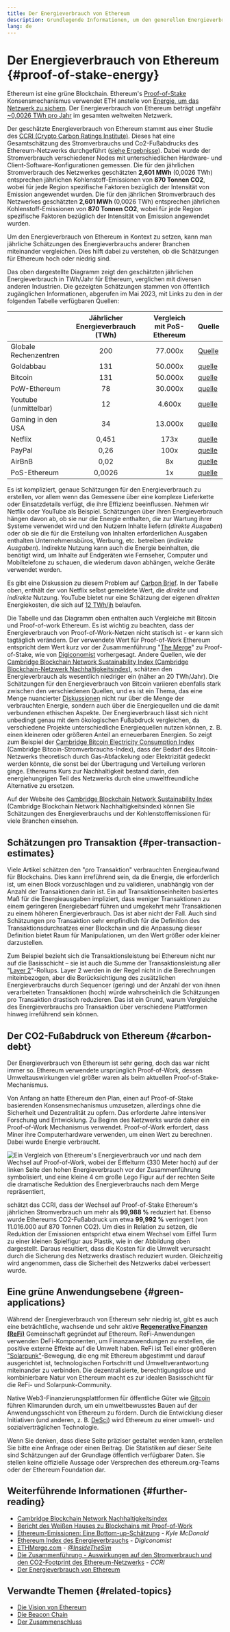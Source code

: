 ```yaml
---
title: Der Energieverbrauch von Ethereum
description: Grundlegende Informationen, um den generellen Energieverbrauch von Ethereum verstehen zu können
lang: de
---
```


# Der Energieverbrauch von Ethereum {#proof-of-stake-energy}

Ethereum ist eine grüne Blockchain. Ethereum's [Proof-of-Stake](/developers/docs/consensus-mechanisms/pos) Konsensmechanismus verwendet ETH anstelle von [Energie, um das Netzwerk zu sichern](/developers/docs/consensus-mechanisms/pow). Der Energieverbrauch von Ethereum beträgt ungefähr [~0,0026 TWh pro Jahr](https://carbon-ratings.com/eth-report-2022) im gesamten weltweiten Netzwerk.

Der geschätzte Energieverbrauch von Ethereum stammt aus einer Studie des [CCRI (Crypto Carbon Ratings Institute)](https://carbon-ratings.com). Dieses hat eine Gesamtschätzung des Stromverbrauchs und Co2-Fußabdrucks des Ethereum-Netzwerks durchgeführt ([siehe Ergebnisse](https://carbon-ratings.com/eth-report-2022)). Dabei wurde der Stromverbrauch verschiedener Nodes mit unterschiedlichen Hardware- und Client-Software-Konfigurationen gemessen. Die für den jährlichen Stromverbrauch des Netzwerkes geschätzten **2,601 MWh** (0,0026 TWh) entsprechen jährlichen Kohlenstoff-Emissionen von **870 Tonnen CO2**, wobei für jede Region spezifische Faktoren bezüglich der Intensität von Emission angewendet wurden. Die für den jährlichen Stromverbrauch des Netzwerkes geschätzten **2,601 MWh** (0,0026 TWh) entsprechen jährlichen Kohlenstoff-Emissionen von **870 Tonnen CO2**, wobei für jede Region spezifische Faktoren bezüglich der Intensität von Emission angewendet wurden.

Um den Energieverbrauch von Ethereum in Kontext zu setzen, kann man jährliche Schätzungen des Energieverbrauchs anderer Branchen miteinander vergleichen. Dies hilft dabei zu verstehen, ob die Schätzungen für Ethereum hoch oder niedrig sind.

<EnergyConsumptionChart />

Das oben dargestellte Diagramm zeigt den geschätzten jährlichen Energieverbrauch in TWh/Jahr für Ethereum, verglichen mit diversen anderen Industrien. Die gezeigten Schätzungen stammen von öffentlich zugänglichen Informationen, abgerufen im Mai 2023, mit Links zu den in der folgenden Tabelle verfügbaren Quellen:

|                       | Jährlicher Energieverbrauch (TWh) | Vergleich mit PoS-Ethereum | Quelle                                                                                                                                                                            |
| :-------------------- | :-------------------------------: | :------------------------: | --------------------------------------------------------------------------------------------------------------------------------------------------------------------------------- |
| Globale Rechenzentren |                200                |          77.000x           | [Quelle](https://www.iea.org/commentaries/data-centres-and-energy-from-global-headlines-to-local-headaches)                                                                       |
| Goldabbau             |                131                |          50.000x           | [quelle](https://ccaf.io/cbnsi/cbeci/comparisons)                                                                                                                                 |
| Bitcoin               |                131                |          50.000x           | [quelle](https://ccaf.io/cbnsi/cbeci/comparisons)                                                                                                                                 |
| PoW-Ethereum          |                78                 |          30.000x           | [quelle](https://digiconomist.net/ethereum-energy-consumption)                                                                                                                    |
| Youtube (unmittelbar) |                12                 |           4.600x           | [quelle](https://www.gstatic.com/gumdrop/sustainability/google-2020-environmental-report.pdf)                                                                                     |
| Gaming in den USA     |                34                 |          13.000x           | [quelle](https://www.researchgate.net/publication/336909520_Toward_Greener_Gaming_Estimating_National_Energy_Use_and_Energy_Efficiency_Potential)                                 |
| Netflix               |               0,451               |            173x            | [quelle](https://assets.ctfassets.net/4cd45et68cgf/7B2bKCqkXDfHLadrjrNWD8/e44583e5b288bdf61e8bf3d7f8562884/2021_US_EN_Netflix_EnvironmentalSocialGovernanceReport-2021_Final.pdf) |
| PayPal                |               0,26                |            100x            | [quelle](https://app.impaakt.com/analyses/paypal-consumed-264100-mwh-of-energy-in-2020-24-from-non-renewable-sources-27261)                                                       |
| AirBnB                |               0,02                |             8x             | [quelle](<https://s26.q4cdn.com/656283129/files/doc_downloads/governance_doc_updated/Airbnb-ESG-Factsheet-(Final).pdf>)                                                           |
| PoS-Ethereum          |              0,0026               |             1x             | [quelle](https://carbon-ratings.com/eth-report-2022)                                                                                                                              |

Es ist kompliziert, genaue Schätzungen für den Energieverbrauch zu erstellen, vor allem wenn das Gemessene über eine komplexe Lieferkette oder Einsatzdetails verfügt, die ihre Effizienz beeinflussen. Nehmen wir Netflix oder YouTube als Beispiel. Schätzungen über ihren Energieverbrauch hängen davon ab, ob sie nur die Energie enthalten, die zur Wartung ihrer Systeme verwendet wird und den Nutzern Inhalte liefern (_direkte Ausgaben_) oder ob sie die für die Erstellung von Inhalten erforderlichen Ausgaben enthalten Unternehmensbüros, Werbung, etc. betreiben (_indirekte Ausgaben_). Indirekte Nutzung kann auch die Energie beinhalten, die benötigt wird, um Inhalte auf Endgeräten wie Fernseher, Computer und Mobiltelefone zu schauen, die wiederum davon abhängen, welche Geräte verwendet werden.

Es gibt eine Diskussion zu diesem Problem auf [Carbon Brief](https://www.carbonbrief.org/factcheck-what-is-the-carbon-footprint-of-streaming-video-on-netflix). In der Tabelle oben, enthält der von Netflix selbst gemeldete Wert, die _direkte_ und _indirekte_ Nutzung. YouTube bietet nur eine Schätzung der eigenen _direkten_ Energiekosten, die sich auf [12 TWh/jh](https://www.gstatic.com/gumdrop/sustainability/google-2020-environmental-report.pdf) belaufen.

Die Tabelle und das Diagramm oben enthalten auch Vergleiche mit Bitcoin und Proof-of-work Ethereum. Es ist wichtig zu beachten, dass der Energieverbrauch von Proof-of-Work-Netzen nicht statisch ist - er kann sich tagtäglich verändern. Der verwendete Wert für Proof-of-Work Ethereum entspricht dem Wert kurz vor der Zusammenführung "[The Merge](/roadmap/merge/)" zu Proof-of-Stake, wie von [Digiconomist](https://digiconomist.net/ethereum-energy-consumption) vorhergesagt. Andere Quellen, wie der [Cambridge Blockchain Network Sustainability Index (Cambridge Blockchain-Netzwerk Nachhaltigkeitsindex)](https://ccaf.io/cbnsi/ethereum/1), schätzen den Energieverbrauch als wesentlich niedriger ein (näher an 20 TWh/Jahr). Die Schätzungen für den Energieverbrauch von Bitcoin variieren ebenfalls stark zwischen den verschiedenen Quellen, und es ist ein Thema, das eine Menge nuancierter [Diskussionen](https://www.coindesk.com/business/2020/05/19/the-last-word-on-bitcoins-energy-consumption/) nicht nur über die Menge der verbrauchten Energie, sondern auch über die Energiequellen und die damit verbundenen ethischen Aspekte. Der Energieverbrauch lässt sich nicht unbedingt genau mit dem ökologischen Fußabdruck vergleichen, da verschiedene Projekte unterschiedliche Energiequellen nutzen können, z. B. einen kleineren oder größeren Anteil an erneuerbaren Energien. So zeigt zum Beispiel der [Cambridge Bitcoin Electricity Consumption Index](https://ccaf.io/cbnsi/cbeci/comparisons) (Cambridge Bitcoin-Stromverbrauchs-Index), dass der Bedarf des Bitcoin-Netzwerks theoretisch durch Gas-Abfackelung oder Elektrizität gedeckt werden könnte, die sonst bei der Übertragung und Verteilung verloren ginge. Ethereums Kurs zur Nachhaltigkeit bestand darin, den energiehungrigen Teil des Netzwerks durch eine umweltfreundliche Alternative zu ersetzen.

Auf der Website des [Cambridge Blockchain Network Sustainability Index](https://ccaf.io/cbnsi/ethereum) (Cambridge Blockchain Network Nachhaltigkeitsindex) können Sie Schätzungen des Energieverbrauchs und der Kohlenstoffemissionen für viele Branchen einsehen.

## Schätzungen pro Transaktion {#per-transaction-estimates}

Viele Artikel schätzen den "pro Transaktion" verbrauchten Energieaufwand für Blockchains. Dies kann irreführend sein, da die Energie, die erforderlich ist, um einen Block vorzuschlagen und zu validieren, unabhängig von der Anzahl der Transaktionen darin ist. Ein auf Transaktionseinheiten basiertes Maß für die Energieausgaben impliziert, dass weniger Transaktionen zu einem geringeren Energiebedarf führen und umgekehrt mehr Transaktionen zu einem höheren Energieverbrauch. Das ist aber nicht der Fall. Auch sind Schätzungen pro Transaktion sehr empfindlich für die Definition des Transaktionsdurchsatzes einer Blockchain und die Anpassung dieser Definition bietet Raum für Manipulationen, um den Wert größer oder kleiner darzustellen.

Zum Beispiel bezieht sich die Transaktionsleistung bei Ethereum nicht nur auf die Basisschicht – sie ist auch die Summe der Transaktionsleistung aller "[Layer 2](/layer-2/)"-Rollups. Layer 2 werden in der Regel nicht in die Berechnungen miteinbezogen, aber die Berücksichtigung des zusätzlichen Energieverbrauchs durch Sequencer (gering) und der Anzahl der von ihnen verarbeiteten Transaktionen (hoch) würde wahrscheinlich die Schätzungen pro Transaktion drastisch reduzieren. Das ist ein Grund, warum Vergleiche des Energieverbrauchs pro Transaktion über verschiedene Plattformen hinweg irreführend sein können.

## Der CO2-Fußabdruck von Ethereum {#carbon-debt}

Der Energieverbrauch von Ethereum ist sehr gering, doch das war nicht immer so. Ethereum verwendete ursprünglich Proof-of-Work, dessen Umweltauswirkungen viel größer waren als beim aktuellen Proof-of-Stake-Mechanismus.

Von Anfang an hatte Ethereum den Plan, einen auf Proof-of-Stake basierenden Konsensmechanismus umzusetzen, allerdings ohne die Sicherheit und Dezentralität zu opfern. Das erforderte Jahre intensiver Forschung und Entwicklung. Zu Beginn des Netzwerks wurde daher ein Proof-of-Work Mechanismus verwendet. Proof-of-Work erfordert, dass Miner ihre Computerhardware verwenden, um einen Wert zu berechnen. Dabei wurde Energie verbraucht.

![Ein Vergleich von Ethereum's Energieverbrauch vor und nach dem Wechsel auf Proof-of-Work, wobei der Eiffelturm (330 Meter hoch) auf der linken Seite den hohen Energieverbrauch vor der Zusammenführung symbolisiert, und eine kleine 4 cm große Lego Figur auf der rechten Seite die dramatische Reduktion des Energieverbrauchs nach dem Merge repräsentiert,](energy_consumption_pre_post_merge.png)

schätzt das CCRI, dass der Wechsel auf Proof-of-Stake Ethereum's jährlichen Stromverbrauch um mehr als **99,988 %** reduziert hat. Ebenso wurde Ethereums CO2-Fußabdruck um etwa **99,992 %** verringert (von 11.016.000 auf 870 Tonnen CO2). Um dies in Relation zu setzen, die Reduktion der Emissionen entspricht etwa einem Wechsel vom Eiffel Turm zu einer kleinen Spielfigur aus Plastik, wie in der Abbildung oben dargestellt. Daraus resultiert, dass die Kosten für die Umwelt verursacht durch die Sicherung des Netzwerks drastisch reduziert wurden. Gleichzeitig wird angenommen, dass die Sicherheit des Netzwerks dabei verbessert wurde.

## Eine grüne Anwendungsebene {#green-applications}

Während der Energieverbrauch von Ethereum sehr niedrig ist, gibt es auch eine beträchtliche, wachsende und sehr aktive [**Regenerative Finanzen (ReFi)**](/refi/) Gemeinschaft gegründet auf Ethereum. ReFi-Anwendungen verwenden DeFi-Komponenten, um Finanzanwendungen zu erstellen, die positive externe Effekte auf die Umwelt haben. ReFi ist Teil einer größeren ["Solarpunk"](https://en.wikipedia.org/wiki/Solarpunk)-Bewegung, die eng mit Ethereum abgestimmt und darauf ausgerichtet ist, technologischen Fortschritt und Umweltverantwortung miteinander zu verbinden. Die dezentralisierte, berechtigungslose und kombinierbare Natur von Ethereum macht es zur idealen Basisschicht für die ReFi- und Solarpunk-Community.

Native Web3-Finanzierungsplattformen für öffentliche Güter wie [Gitcoin](https://gitcoin.co) führen Klimarunden durch, um ein umweltbewusstes Bauen auf der Anwendungsschicht von Ethereum zu fördern. Durch die Entwicklung dieser Initiativen (und anderen, z. B. [DeSci](/desci/)) wird Ethereum zu einer umwelt- und sozialverträglichen Technologie.

<InfoBanner emoji=":evergreen_tree:">
  Wenn Sie denken, dass diese Seite präziser gestaltet werden kann, erstellen Sie bitte eine Anfrage oder einen Beitrag. Die Statistiken auf dieser Seite sind Schätzungen auf der Grundlage öffentlich verfügbarer Daten. Sie stellen keine offizielle Aussage oder Versprechen des ethereum.org-Teams oder der Ethereum Foundation dar.
</InfoBanner>

## Weiterführende Informationen {#further-reading}

- [Cambridge Blockchain Network Nachhaltigkeitsindex](https://ccaf.io/cbnsi/ethereum)
- [Bericht des Weißen Hauses zu Blockchains mit Proof-of-Work](https://www.whitehouse.gov/wp-content/uploads/2022/09/09-2022-Crypto-Assets-and-Climate-Report.pdf)
- [Ethereum-Emissionen: Eine Bottom-up-Schätzung](https://kylemcdonald.github.io/ethereum-emissions/) - _Kyle McDonald_
- [Ethereum Index des Energieverbrauchs](https://digiconomist.net/ethereum-energy-consumption/) - _Digiconomist_
- [ETHMerge.com](https://ethmerge.com/) - _[@InsideTheSim](https://twitter.com/InsideTheSim)_
- [Die Zusammenführung - Auswirkungen auf den Stromverbrauch und den CO2-Footprint des Ethereum-Netzwerks](https://carbon-ratings.com/eth-report-2022) - _CCRI_
- [Der Energieverbrauch von Ethereum](https://mirror.xyz/jmcook.eth/ODpCLtO4Kq7SCVFbU4He8o8kXs418ZZDTj0lpYlZkR8)

## Verwandte Themen {#related-topics}

- [Die Vision von Ethereum](/roadmap/vision/)
- [Die Beacon Chain](/roadmap/beacon-chain)
- [Der Zusammenschluss](/roadmap/merge/)
